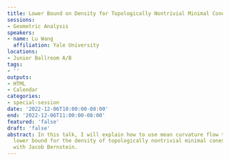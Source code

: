 ```yaml
---
title: Lower Bound on Density for Topologically Nontrivial Minimal Cones
sessions:
- Geometric Analysis
speakers:
- name: Lu Wang
  affiliation: Yale University
locations:
- Junior Ballroom A/B
tags:
- ''
outputs:
- HTML
- Calendar
categories:
- special-session
date: '2022-12-06T10:00:00-08:00'
end: '2022-12-06T11:00:00-08:00'
featured: 'false'
draft: 'false'
abstract: In this talk, I will explain how to use mean curvature flow to obtain explicit
  lower bound for the density of topologically nontrivial minimal cones. This is joint
  with Jacob Bernstein.
---
```

